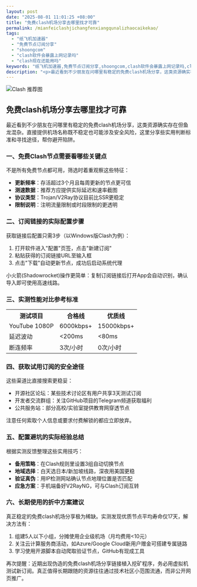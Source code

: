```yaml
---
layout: post
date: "2025-08-01 11:01:25 +08:00"
title: "免费clash机场分享去哪里找才可靠"
permalink: /mianfeiclashjichangfenxiangqunalizhaocaikekao/
tags:
  - "纸飞机加速器"
  - "免费节点订阅分享"
  - "shoongcom"
  - "clash软件会暴露上网记录吗"
  - "clash现在还能用吗"
keywords: "纸飞机加速器,免费节点订阅分享,shoongcom,clash软件会暴露上网记录吗,clash现在还能用吗"
description: "<p>最近看到不少朋友在问哪里有稳定的免费clash机场分享，这类资源确实存在但鱼龙混杂。直接提供机场名称既不稳定也可能涉及安全风险，这里分享些实用判断标准和寻找途径，帮你避开陷阱。</p>"
---
```


![Clash 推荐图](https://clashjd.github.io/assets/img/clash节点推荐.png)

## 免费clash机场分享去哪里找才可靠

<p>最近看到不少朋友在问哪里有稳定的免费clash机场分享，这类资源确实存在但鱼龙混杂。直接提供机场名称既不稳定也可能涉及安全风险，这里分享些实用判断标准和寻找途径，帮你避开陷阱。</p>
<h3>一、免费Clash节点需要看哪些关键点</h3>
<p>不是所有免费节点都可用，筛选时着重观察这些特征：</p>
<ul>
<li><strong>更新频率</strong>：存活超过3个月且每周更新的节点更可信</li>
<li><strong>测速数据</strong>：推荐方应提供实际延迟和速率截图</li>
<li><strong>协议类型</strong>：Trojan/V2Ray协议目前比SSR更稳定</li>
<li><strong>限制说明</strong>：注明流量限制或时段限制的更透明</li>
</ul>
<h3>二、订阅链接的实际配置步骤</h3>
<p>获取链接后配置只需3步（以Windows版Clash为例）：</p>
<ol>
<li>打开软件进入"配置"页签，点击"新建订阅"</li>
<li>粘贴获得的订阅链接URL至输入框</li>
<li>点击"下载"自动更新节点，成功后启动系统代理</li>
</ol>
<p>小火箭(Shadowrocket)操作更简单：复制订阅链接后打开App会自动识别，确认导入即可使用高速线路。</p>
<h3>三、实测性能对比参考标准</h3>
<table>
<tr>
<th>测试项目</th>
<th>合格线</th>
<th>优质线</th>
</tr>
<tr>
<td>YouTube 1080P</td>
<td>6000kbps+</td>
<td>15000kbps+</td>
</tr>
<tr>
<td>延迟波动</td>
<td>&lt;200ms</td>
<td>&lt;80ms</td>
</tr>
<tr>
<td>断连频率</td>
<td>3次/小时</td>
<td>0次/小时</td>
</tr>
</table>
<h3>四、获取试用订阅的安全途径</h3>
<p>这些渠道比直接搜索更稳妥：</p>
<ul>
<li>开源社区论坛：某些技术讨论区有用户共享3天测试订阅</li>
<li>开发者交流群组：关注GitHub项目的Telegram频道获取福利</li>
<li>公共服务站：部分高校/实验室提供教育网穿透节点</li>
</ul>
<p>注意任何索取个人信息或要求付费解锁的都应立即放弃。</p>
<h3>五、配置避坑的实际经验总结</h3>
<p>根据实测反馈整理这些实用技巧：</p>
<ul>
<li><strong>备用策略</strong>：在Clash规则里设置3组自动切换节点</li>
<li><strong>地域选择</strong>：白天选日本/新加坡线路，深夜用美国更稳</li>
<li><strong>验证真伪</strong>：用IP检测网站确认节点地理位置是否匹配</li>
<li><strong>应急方案</strong>：手机端备好V2RayNG，可与Clash订阅互转</li>
</ul>
<h3>六、长期使用的折中方案建议</h3>
<p>真正稳定的免费clash机场分享极为稀缺。实测发现优质节点平均寿命仅17天，解决方法有：</p>
<ol>
<li>组建5人以下小组，分摊使用企业级机场（月均费用<10元）</li>
<li>关注云计算服务商活动，如Azure/Google Cloud新用户赠金可搭建专属链路</li>
<li>学习使用开源脚本自动爬取验证节点，GitHub有现成工具</li>
</ol>
<p>再次提醒：近期出现伪造的免费clash机场分享链接植入挖矿程序，务必用虚拟机测试新订阅。真正值得长期跟随的资源往往通过技术社区小范围流通，而非公开网页推广。</p>